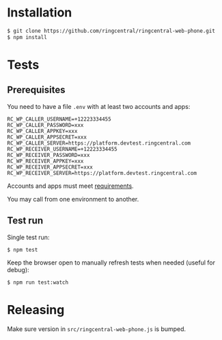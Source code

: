 # Installation

```sh
$ git clone https://github.com/ringcentral/ringcentral-web-phone.git
$ npm install
```

# Tests

## Prerequisites

You need to have a file `.env` with at least two accounts and apps:

```
RC_WP_CALLER_USERNAME=+12223334455
RC_WP_CALLER_PASSWORD=xxx
RC_WP_CALLER_APPKEY=xxx
RC_WP_CALLER_APPSECRET=xxx
RC_WP_CALLER_SERVER=https://platform.devtest.ringcentral.com
RC_WP_RECEIVER_USERNAME=+12223334455
RC_WP_RECEIVER_PASSWORD=xxx
RC_WP_RECEIVER_APPKEY=xxx
RC_WP_RECEIVER_APPSECRET=xxx
RC_WP_RECEIVER_SERVER=https://platform.devtest.ringcentral.com
```

Accounts and apps must meet [requirements](https://github.com/ringcentral/ringcentral-web-phone#configuring-your-ringcentral-app).

You may call from one environment to another.

## Test run

Single test run:

```sh
$ npm test
```

Keep the browser open to manually refresh tests when needed (useful for debug):

```sh
$ npm run test:watch
```

# Releasing

Make sure version in `src/ringcentral-web-phone.js` is bumped.